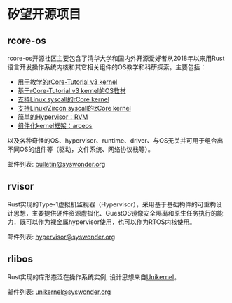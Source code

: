 # 矽望开源项目

## rcore-os

rcore-os开源社区主要包含了清华大学和国内外开源爱好者从2018年以来用Rust语言开发操作系统内核和其它相关组件的OS教学和科研探索。主要包括：

- [用于教学的rCore-Tutorial v3 kernel](https://github.com/rcore-os/rCore-Tutorial-v3)
- [基于rCore-Tutorial v3 kernel的OS教材](https://github.com/rcore-os/rCore-Tutorial-Book-v3/)
- [支持Linux syscall的rCore kernel](https://github.com/rcore-os/rCore)
- [支持Linux/Zircon syscall的zCore kernel](https://github.com/rcore-os/zCore)
- [简单的Hypervisor：RVM](https://github.com/rcore-os/RVM)
- [组件化kernel框架：arceos](https://github.com/rcore-os/arceos)

以及各种奇怪的OS、hypervisor、runtime、driver、与OS无关并可用于组合出不同OS的组件等（驱动，文件系统、网络协议栈等）。

邮件列表: [bulletin@syswonder.org](https://maillist.syswonder.org/mailman3/lists/bulletin.syswonder.org/)

## rvisor

Rust实现的Type-1虚拟机监视器（Hypervisor），采用基于基础构件的可重构设计思想，主要提供硬件资源虚拟化、GuestOS镜像安全隔离和原生任务执行的能力，既可以作为裸金属hypervisor使用，也可以作为RTOS内核使用。

邮件列表: [hypervisor@syswonder.org](https://maillist.syswonder.org/mailman3/lists/hypervisor.syswonder.org/)

## rlibos

Rust实现的库形态泛在操作系统实例, 设计思想来自[Unikernel](https://en.wikipedia.org/wiki/Unikernel)。

邮件列表: [unikernel@syswonder.org](https://maillist.syswonder.org/mailman3/lists/unikernel.syswonder.org/)
